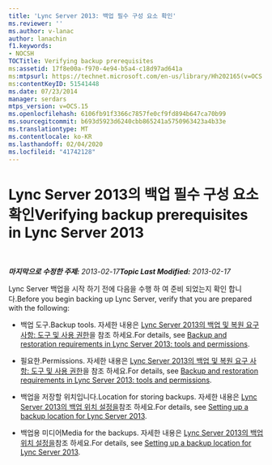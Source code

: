 ```yaml
---
title: 'Lync Server 2013: 백업 필수 구성 요소 확인'
ms.reviewer: ''
ms.author: v-lanac
author: lanachin
f1.keywords:
- NOCSH
TOCTitle: Verifying backup prerequisites
ms:assetid: 17f8e00a-f970-4e94-b5a4-c18d97ad641a
ms:mtpsurl: https://technet.microsoft.com/en-us/library/Hh202165(v=OCS.15)
ms:contentKeyID: 51541448
ms.date: 07/23/2014
manager: serdars
mtps_version: v=OCS.15
ms.openlocfilehash: 6106fb91f3366c7857fe0cf9fd894b647ca70b99
ms.sourcegitcommit: b693d5923d6240cbb865241a5750963423a4b33e
ms.translationtype: MT
ms.contentlocale: ko-KR
ms.lasthandoff: 02/04/2020
ms.locfileid: "41742128"
---
```

<div data-xmlns="http://www.w3.org/1999/xhtml">

<div class="topic" data-xmlns="http://www.w3.org/1999/xhtml" data-msxsl="urn:schemas-microsoft-com:xslt" data-cs="http://msdn.microsoft.com/en-us/">

<div data-asp="http://msdn2.microsoft.com/asp">

# <a name="verifying-backup-prerequisites-in-lync-server-2013"></a><span data-ttu-id="fca6e-102">Lync Server 2013의 백업 필수 구성 요소 확인</span><span class="sxs-lookup"><span data-stu-id="fca6e-102">Verifying backup prerequisites in Lync Server 2013</span></span>

</div>

<div id="mainSection">

<div id="mainBody">

<span> </span>

<span data-ttu-id="fca6e-103">_**마지막으로 수정한 주제:** 2013-02-17_</span><span class="sxs-lookup"><span data-stu-id="fca6e-103">_**Topic Last Modified:** 2013-02-17_</span></span>

<span data-ttu-id="fca6e-104">Lync Server 백업을 시작 하기 전에 다음을 수행 하 여 준비 되었는지 확인 합니다.</span><span class="sxs-lookup"><span data-stu-id="fca6e-104">Before you begin backing up Lync Server, verify that you are prepared with the following:</span></span>

  - <span data-ttu-id="fca6e-105">백업 도구.</span><span class="sxs-lookup"><span data-stu-id="fca6e-105">Backup tools.</span></span> <span data-ttu-id="fca6e-106">자세한 내용은 [Lync Server 2013의 백업 및 복원 요구 사항: 도구 및 사용 권한](lync-server-2013-backup-and-restoration-requirements-tools-and-permissions.md)을 참조 하세요.</span><span class="sxs-lookup"><span data-stu-id="fca6e-106">For details, see [Backup and restoration requirements in Lync Server 2013: tools and permissions](lync-server-2013-backup-and-restoration-requirements-tools-and-permissions.md).</span></span>

  - <span data-ttu-id="fca6e-107">필요한.</span><span class="sxs-lookup"><span data-stu-id="fca6e-107">Permissions.</span></span> <span data-ttu-id="fca6e-108">자세한 내용은 [Lync Server 2013의 백업 및 복원 요구 사항: 도구 및 사용 권한](lync-server-2013-backup-and-restoration-requirements-tools-and-permissions.md)을 참조 하세요.</span><span class="sxs-lookup"><span data-stu-id="fca6e-108">For details, see [Backup and restoration requirements in Lync Server 2013: tools and permissions](lync-server-2013-backup-and-restoration-requirements-tools-and-permissions.md).</span></span>

  - <span data-ttu-id="fca6e-109">백업을 저장할 위치입니다.</span><span class="sxs-lookup"><span data-stu-id="fca6e-109">Location for storing backups.</span></span> <span data-ttu-id="fca6e-110">자세한 내용은 [Lync Server 2013의 백업 위치 설정을](lync-server-2013-setting-up-a-backup-location.md)참조 하세요.</span><span class="sxs-lookup"><span data-stu-id="fca6e-110">For details, see [Setting up a backup location for Lync Server 2013](lync-server-2013-setting-up-a-backup-location.md).</span></span>

  - <span data-ttu-id="fca6e-111">백업용 미디어</span><span class="sxs-lookup"><span data-stu-id="fca6e-111">Media for the backups.</span></span> <span data-ttu-id="fca6e-112">자세한 내용은 [Lync Server 2013의 백업 위치 설정을](lync-server-2013-setting-up-a-backup-location.md)참조 하세요.</span><span class="sxs-lookup"><span data-stu-id="fca6e-112">For details, see [Setting up a backup location for Lync Server 2013](lync-server-2013-setting-up-a-backup-location.md).</span></span>

</div>

<span> </span>

</div>

</div>

</div>

